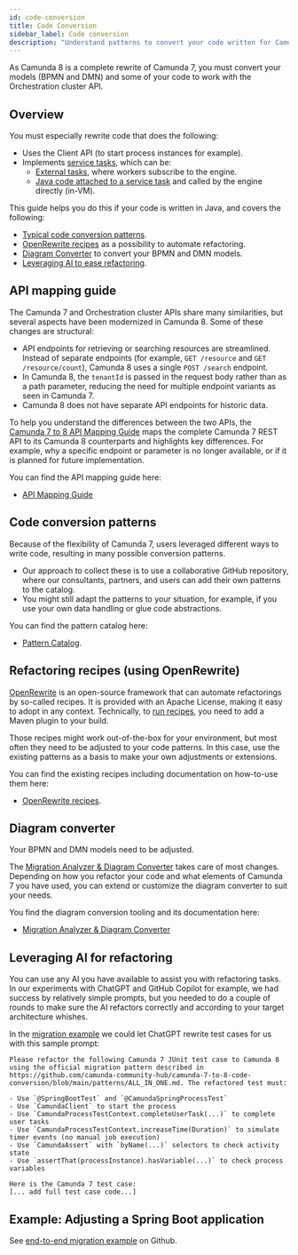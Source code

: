 ```yaml
---
id: code-conversion
title: Code Conversion
sidebar_label: Code conversion
description: "Understand patterns to convert your code written for Camunda 7 to run on Camunda 8."
---
```


As Camunda 8 is a complete rewrite of Camunda 7, you must convert your models (BPMN and DMN) and some of your code to work with the Orchestration cluster API.

## Overview

You must especially rewrite code that does the following:

- Uses the Client API (to start process instances for example).
- Implements [service tasks](/components/modeler/bpmn/service-tasks/service-tasks.md), which can be:
  - [External tasks](https://docs.camunda.org/manual/latest/user-guide/process-engine/external-tasks/#the-external-task-pattern), where workers subscribe to the engine.
  - [Java code attached to a service task](https://docs.camunda.org/manual/latest/user-guide/process-engine/delegation-code/) and called by the engine directly (in-VM).

This guide helps you do this if your code is written in Java, and covers the following:

- [Typical code conversion patterns](#code-conversion-patterns).
- [OpenRewrite recipes](#openrewrite-recipes) as a possibility to automate refactoring.
- [Diagram Converter](#diagram-converter) to convert your BPMN and DMN models.
- [Leveraging AI to ease refactoring](#leveraging-ai-for-refactoring).

## API mapping guide

The Camunda 7 and Orchestration cluster APIs share many similarities, but several aspects have been modernized in Camunda 8. Some of these changes are structural:

- API endpoints for retrieving or searching resources are streamlined. Instead of separate endpoints (for example, `GET /resource` and `GET /resource/count`), Camunda 8 uses a single `POST /search` endpoint.
- In Camunda 8, the `tenantId` is passed in the request body rather than as a path parameter, reducing the need for multiple endpoint variants as seen in Camunda 7.
- Camunda 8 does not have separate API endpoints for historic data.

To help you understand the differences between the two APIs, the [Camunda 7 to 8 API Mapping Guide](https://camunda-community-hub.github.io/camunda-7-to-8-code-conversion/) maps the complete Camunda 7 REST API to its Camunda 8 counterparts and highlights key differences. For example, why a specific endpoint or parameter is no longer available, or if it is planned for future implementation.

You can find the API mapping guide here:

- [API Mapping Guide](https://camunda-community-hub.github.io/camunda-7-to-8-code-conversion/)

## Code conversion patterns

Because of the flexibility of Camunda 7, users leveraged different ways to write code, resulting in many possible conversion patterns.

- Our approach to collect these is to use a collaborative GitHub repository, where our consultants, partners, and users can add their own patterns to the catalog.
- You might still adapt the patterns to your situation, for example, if you use your own data handling or glue code abstractions.

You can find the pattern catalog here:

- [Pattern Catalog](https://github.com/camunda-community-hub/camunda-7-to-8-code-conversion).

## Refactoring recipes (using OpenRewrite)

[OpenRewrite](https://docs.openrewrite.org/) is an open-source framework that can automate refactorings by so-called recipes. It is provided with an Apache License, making it easy to adopt in any context. Technically, to [run recipes](https://docs.openrewrite.org/running-recipes), you need to add a Maven plugin to your build.

Those recipes might work out-of-the-box for your environment, but most often they need to be adjusted to your code patterns. In this case, use the existing patterns as a basis to make your own adjustments or extensions.

You can find the existing recipes including documentation on how-to-use them here:

- [OpenRewrite recipes](https://github.com/camunda-community-hub/camunda-7-to-8-code-conversion/tree/main/recipes).

## Diagram converter

Your BPMN and DMN models need to be adjusted.

The [Migration Analyzer & Diagram Converter](https://github.com/camunda-community-hub/camunda-7-to-8-migration-analyzer) takes care of most changes. Depending on how you refactor your code and what elements of Camunda 7 you have used, you can extend or customize the diagram converter to suit your needs.

<!--
If your models also contain JUEL expressions, which are not supported in Camunda 8, they also need to be converted. Simple expressions are [directly converted by this code in the Diagram Converter](https://github.com/camunda-community-hub/camunda-7-to-8-migration-analyzer/blob/d6fda97d00f27b23fc87fd741134225a527f3de1/core/src/main/java/org/camunda/community/migration/converter/expression/ExpressionTransformer.java#L4). This can be extended to suit your needs. You can use the [FEEL Copilot](/components/early-access/alpha/feel-copilot/feel-copilot.md) to rewrite more complex expressions for you.

TODO document the expression transformer instead of referencing code. Or probably do a complete rewamp of this section to extract details to the readme - it is a bit arbritrary what is mentioned here - and probably also not fully aligned with latest changes.
Might also make sense to describe that above patterns also inform diagram conversion
 -->

You find the diagram conversion tooling and its documentation here:

- [Migration Analyzer & Diagram Converter](https://github.com/camunda-community-hub/camunda-7-to-8-migration-analyzer)

## Leveraging AI for refactoring

You can use any AI you have available to assist you with refactoring tasks. In our experiments with ChatGPT and GitHub Copilot for example, we had success by relatively simple prompts, but you needed to do a couple of rounds to make sure the AI refactors correctly and according to your target architecture whishes. 

In the [migration example](https://github.com/camunda-community-hub/camunda-7-to-8-migration-example?tab=readme-ov-file#migrating-test-cases) we could let ChatGPT rewrite test cases for us with this sample prompt:

```
Please refactor the following Camunda 7 JUnit test case to Camunda 8 using the official migration pattern described in https://github.com/camunda-community-hub/camunda-7-to-8-code-conversion/blob/main/patterns/ALL_IN_ONE.md. The refactored test must:

- Use `@SpringBootTest` and `@CamundaSpringProcessTest`
- Use `CamundaClient` to start the process
- Use `CamundaProcessTestContext.completeUserTask(...)` to complete user tasks
- Use `CamundaProcessTestContext.increaseTime(Duration)` to simulate timer events (no manual job execution)
- Use `CamundaAssert` with `byName(...)` selectors to check activity state
- Use `assertThat(processInstance).hasVariable(...)` to check process variables

Here is the Camunda 7 test case:
[... add full test case code...]
```

## Example: Adjusting a Spring Boot application

See [end-to-end migration example](https://github.com/camunda-community-hub/camunda-7-to-8-migration-example?tab=readme-ov-file#migrating-test-cases) on Github.
